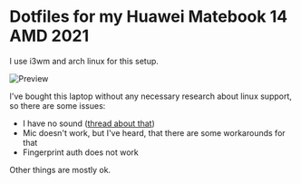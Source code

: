 # Dotfiles for my Huawei Matebook 14 AMD 2021
I use i3wm and arch linux for this setup.

![Preview](https://imgur.com/vpcPdXj.jpg)

I've bought this laptop without any necessary research about linux support, so there are some issues:
* I have no sound ([thread about that](https://github.com/thesofproject/linux/issues/3249))
* Mic doesn't work, but I've heard, that there are some workarounds for that
* Fingerprint auth does not work

Other things are mostly ok.
